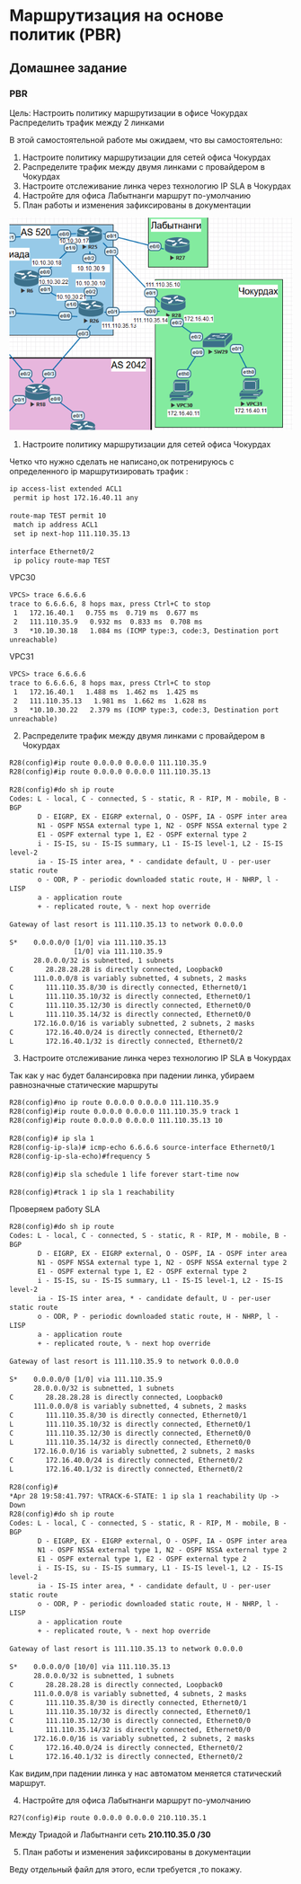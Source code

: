 # Маршрутизация на основе политик (PBR)

## Домашнее задание

### PBR

Цель: Настроить политику маршрутизации в офисе Чокурдах Распределить трафик между 2 линками

  В этой  самостоятельной работе мы ожидаем, что вы самостоятельно:

1. Настроите политику маршрутизации для сетей офиса Чокурдах
2. Распределите трафик между двумя линками с провайдером в Чокурдах
3. Настроите отслеживание линка через технологию IP SLA в Чокурдах
4. Настройте для офиса Лабытнанги маршрут по-умолчанию
5. План работы и изменения зафиксированы в документации 

![image](img/PBR.png)

1) Настроите политику маршрутизации для сетей офиса Чокурдах 

Четко что нужно сделать не написано,ок потренируюсь с определенного ip маршрутизировать трафик :

```
ip access-list extended ACL1
 permit ip host 172.16.40.11 any

route-map TEST permit 10
 match ip address ACL1
 set ip next-hop 111.110.35.13
 
interface Ethernet0/2
 ip policy route-map TEST
```

VPC30

```
VPCS> trace 6.6.6.6
trace to 6.6.6.6, 8 hops max, press Ctrl+C to stop
 1   172.16.40.1   0.755 ms  0.719 ms  0.677 ms
 2   111.110.35.9   0.932 ms  0.833 ms  0.708 ms
 3   *10.10.30.18   1.084 ms (ICMP type:3, code:3, Destination port unreachable)
```

VPC31

```
VPCS> trace 6.6.6.6
trace to 6.6.6.6, 8 hops max, press Ctrl+C to stop
 1   172.16.40.1   1.488 ms  1.462 ms  1.425 ms
 2   111.110.35.13   1.981 ms  1.662 ms  1.628 ms
 3   *10.10.30.22   2.379 ms (ICMP type:3, code:3, Destination port unreachable)
```

2) Распределите трафик между двумя линками с провайдером в Чокурдах

```
R28(config)#ip route 0.0.0.0 0.0.0.0 111.110.35.9
R28(config)#ip route 0.0.0.0 0.0.0.0 111.110.35.13

R28(config)#do sh ip route
Codes: L - local, C - connected, S - static, R - RIP, M - mobile, B - BGP
       D - EIGRP, EX - EIGRP external, O - OSPF, IA - OSPF inter area
       N1 - OSPF NSSA external type 1, N2 - OSPF NSSA external type 2
       E1 - OSPF external type 1, E2 - OSPF external type 2
       i - IS-IS, su - IS-IS summary, L1 - IS-IS level-1, L2 - IS-IS level-2
       ia - IS-IS inter area, * - candidate default, U - per-user static route
       o - ODR, P - periodic downloaded static route, H - NHRP, l - LISP
       a - application route
       + - replicated route, % - next hop override

Gateway of last resort is 111.110.35.13 to network 0.0.0.0

S*    0.0.0.0/0 [1/0] via 111.110.35.13
                [1/0] via 111.110.35.9
      28.0.0.0/32 is subnetted, 1 subnets
C        28.28.28.28 is directly connected, Loopback0
      111.0.0.0/8 is variably subnetted, 4 subnets, 2 masks
C        111.110.35.8/30 is directly connected, Ethernet0/1
L        111.110.35.10/32 is directly connected, Ethernet0/1
C        111.110.35.12/30 is directly connected, Ethernet0/0
L        111.110.35.14/32 is directly connected, Ethernet0/0
      172.16.0.0/16 is variably subnetted, 2 subnets, 2 masks
C        172.16.40.0/24 is directly connected, Ethernet0/2
L        172.16.40.1/32 is directly connected, Ethernet0/2
```

3) Настроите отслеживание линка через технологию IP SLA в Чокурдах

Так как у нас будет балансировка при падении линка, убираем равнозначные статические маршруты

```
R28(config)#no ip route 0.0.0.0 0.0.0.0 111.110.35.9
R28(config)#ip route 0.0.0.0 0.0.0.0 111.110.35.9 track 1
R28(config)#ip route 0.0.0.0 0.0.0.0 111.110.35.13 10

R28(config)# ip sla 1
R28(config-ip-sla)# icmp-echo 6.6.6.6 source-interface Ethernet0/1
R28(config-ip-sla-echo)#frequency 5

R28(config)#ip sla schedule 1 life forever start-time now

R28(config)#track 1 ip sla 1 reachability
```

Проверяем работу SLA

```
R28(config)#do sh ip route
Codes: L - local, C - connected, S - static, R - RIP, M - mobile, B - BGP
       D - EIGRP, EX - EIGRP external, O - OSPF, IA - OSPF inter area
       N1 - OSPF NSSA external type 1, N2 - OSPF NSSA external type 2
       E1 - OSPF external type 1, E2 - OSPF external type 2
       i - IS-IS, su - IS-IS summary, L1 - IS-IS level-1, L2 - IS-IS level-2
       ia - IS-IS inter area, * - candidate default, U - per-user static route
       o - ODR, P - periodic downloaded static route, H - NHRP, l - LISP
       a - application route
       + - replicated route, % - next hop override

Gateway of last resort is 111.110.35.9 to network 0.0.0.0

S*    0.0.0.0/0 [1/0] via 111.110.35.9
      28.0.0.0/32 is subnetted, 1 subnets
C        28.28.28.28 is directly connected, Loopback0
      111.0.0.0/8 is variably subnetted, 4 subnets, 2 masks
C        111.110.35.8/30 is directly connected, Ethernet0/1
L        111.110.35.10/32 is directly connected, Ethernet0/1
C        111.110.35.12/30 is directly connected, Ethernet0/0
L        111.110.35.14/32 is directly connected, Ethernet0/0
      172.16.0.0/16 is variably subnetted, 2 subnets, 2 masks
C        172.16.40.0/24 is directly connected, Ethernet0/2
L        172.16.40.1/32 is directly connected, Ethernet0/2

R28(config)#
*Apr 28 19:58:41.797: %TRACK-6-STATE: 1 ip sla 1 reachability Up -> Down
R28(config)#do sh ip route
Codes: L - local, C - connected, S - static, R - RIP, M - mobile, B - BGP
       D - EIGRP, EX - EIGRP external, O - OSPF, IA - OSPF inter area
       N1 - OSPF NSSA external type 1, N2 - OSPF NSSA external type 2
       E1 - OSPF external type 1, E2 - OSPF external type 2
       i - IS-IS, su - IS-IS summary, L1 - IS-IS level-1, L2 - IS-IS level-2
       ia - IS-IS inter area, * - candidate default, U - per-user static route
       o - ODR, P - periodic downloaded static route, H - NHRP, l - LISP
       a - application route
       + - replicated route, % - next hop override

Gateway of last resort is 111.110.35.13 to network 0.0.0.0

S*    0.0.0.0/0 [10/0] via 111.110.35.13
      28.0.0.0/32 is subnetted, 1 subnets
C        28.28.28.28 is directly connected, Loopback0
      111.0.0.0/8 is variably subnetted, 4 subnets, 2 masks
C        111.110.35.8/30 is directly connected, Ethernet0/1
L        111.110.35.10/32 is directly connected, Ethernet0/1
C        111.110.35.12/30 is directly connected, Ethernet0/0
L        111.110.35.14/32 is directly connected, Ethernet0/0
      172.16.0.0/16 is variably subnetted, 2 subnets, 2 masks
C        172.16.40.0/24 is directly connected, Ethernet0/2
L        172.16.40.1/32 is directly connected, Ethernet0/2

```

Как видим,при падении линка у нас автоматом меняется статический маршрут.

4) Настройте для офиса Лабытнанги маршрут по-умолчанию

```
R27(config)#ip route 0.0.0.0 0.0.0.0 210.110.35.1
```

Между Триадой и Лабытнанги сеть **210.110.35.0 /30**

5) План работы и изменения зафиксированы в документации 

Веду отдельный файл для этого, если требуется ,то покажу.